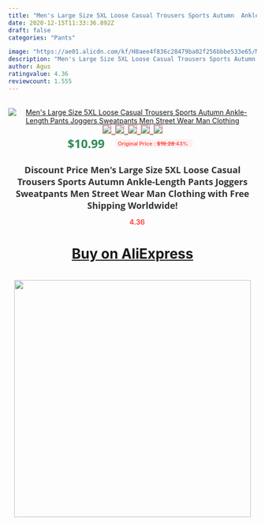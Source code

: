 ```yaml
---
title: "Men's Large Size 5XL Loose Casual Trousers Sports Autumn  Ankle-Length Pants Joggers Sweatpants Men Street Wear Man Clothing"
date: 2020-12-15T11:33:36.892Z
draft: false
categories: "Pants"

image: "https://ae01.alicdn.com/kf/H8aee4f836c28479ba02f256bbbe533e65/Men-s-Large-Size-5XL-Loose-Casual-Trousers-Sports-Autumn-Ankle-Length-Pants-Joggers-Sweatpants-Men.jpg"
description: "Men's Large Size 5XL Loose Casual Trousers Sports Autumn  Ankle-Length Pants Joggers Sweatpants Men Street Wear Man Clothing"
author: Agus
ratingvalue: 4.36
reviewcount: 1.555
---
```

<br>
<div style="text-align: center;">
<a href="https://s.click.aliexpress.com/e/_9HzSBb" target="_blank" rel="nofollow noopener noreferrer"><img alt="Men's Large Size 5XL Loose Casual Trousers Sports Autumn  Ankle-Length Pants Joggers Sweatpants Men Street Wear Man Clothing" class="magnifier-image" src="https://ae01.alicdn.com/kf/H8aee4f836c28479ba02f256bbbe533e65/Men-s-Large-Size-5XL-Loose-Casual-Trousers-Sports-Autumn-Ankle-Length-Pants-Joggers-Sweatpants-Men.jpg_640x640.jpg">
<br>
<img style="border:1px solid salmon" src="https://ae01.alicdn.com/kf/H8aee4f836c28479ba02f256bbbe533e65/Men-s-Large-Size-5XL-Loose-Casual-Trousers-Sports-Autumn-Ankle-Length-Pants-Joggers-Sweatpants-Men.jpg_120x120.jpg">&nbsp;&nbsp;<img style="border:1px solid salmon" src="https://ae01.alicdn.com/kf/H7a15fd1742104535bd67a43d1288a0bd8/Men-s-Large-Size-5XL-Loose-Casual-Trousers-Sports-Autumn-Ankle-Length-Pants-Joggers-Sweatpants-Men.jpg_120x120.jpg">&nbsp;&nbsp;<img style="border:1px solid salmon" src="https://ae01.alicdn.com/kf/Hbc9503b32bac4091bfb0e9cde0e51941u/Men-s-Large-Size-5XL-Loose-Casual-Trousers-Sports-Autumn-Ankle-Length-Pants-Joggers-Sweatpants-Men.jpg_120x120.jpg">&nbsp;&nbsp;<img style="border:1px solid salmon" src="https://ae01.alicdn.com/kf/Hf5ecd661f6a34e8dae3e67c2c8fcf838q/Men-s-Large-Size-5XL-Loose-Casual-Trousers-Sports-Autumn-Ankle-Length-Pants-Joggers-Sweatpants-Men.jpg_120x120.jpg">&nbsp;&nbsp;<img style="border:1px solid salmon" src="https://ae01.alicdn.com/kf/H5a6813d000d14b4ba3794ebdda2e40376/Men-s-Large-Size-5XL-Loose-Casual-Trousers-Sports-Autumn-Ankle-Length-Pants-Joggers-Sweatpants-Men.jpg_120x120.jpg"></a></div><br0>
<div style="text-align: center;"><span style="background-color: white; border: 0px; box-sizing: border-box; color: seagreen; display: inline-block; font-family: &quot;open sans&quot; , &quot;arial&quot; , &quot;helvetica&quot; , sans-serif , &quot;heiti&quot;; font-size: 24px; font-stretch: inherit; font-weight: 700; line-height: inherit; margin: 0px 10px 0px 0px; padding: 0px; vertical-align: middle;">$10.99 </span>
<span style="background: rgb(255 , 241 , 241); border-radius: 3px; border: 0px; box-sizing: border-box; color: #ff4747; display: inline-block; font-family: inherit; font-size: 12px; font-stretch: inherit; font-style: inherit; font-variant: inherit; font-weight: 600; line-height: inherit; margin: 0px; padding: 2px 5px; transform: scale(0.9); vertical-align: middle;">Original Price : <b style="text-decoration: line-through;">$19.28 </b> 43%&nbsp;&nbsp;</span></div>
<h1 style="color: #333333; display: inline-block; font-family: &quot;open sans&quot; , &quot;arial&quot; , &quot;helvetica&quot; , sans-serif , &quot;heiti&quot;; font-size: 18px; font-stretch: inherit; font-weight: 700; text-align: center;">Discount Price Men's Large Size 5XL Loose Casual Trousers Sports Autumn  Ankle-Length Pants Joggers Sweatpants Men Street Wear Man Clothing with Free Shipping Worldwide!</h1>
<div style="color: #ff4747; text-align: center;">
<img src="https://4.bp.blogspot.com/-M0ZcTcb-5uY/XleCXlxnR4I/AAAAAAAAAEc/OrjgMkXV1oMQFaCRZj5HQwOCBcu3w1FegCPcBGAYYCw/s1600/star.png" style="height: 15px;">&nbsp;<b>4.36</b></div>
<div class="button_cont" align="center"><a class="buynow_a" href="https://s.click.aliexpress.com/e/_9HzSBb" target="_blank" rel="nofollow noopener noreferrer"><H1>Buy on AliExpress</H1></a></div><br>
<div class="separator" style="clear: both; text-align: center;">
<img src="https://lh3.googleusercontent.com/-pTy5HemUv9M/XlePHvY0dAI/AAAAAAAAAE4/0nX5iRUoIWY8eMW9Dpxeirr157OZliDIgCLcBGAsYHQ/s1600/badge.gif" width="480">
</div>
